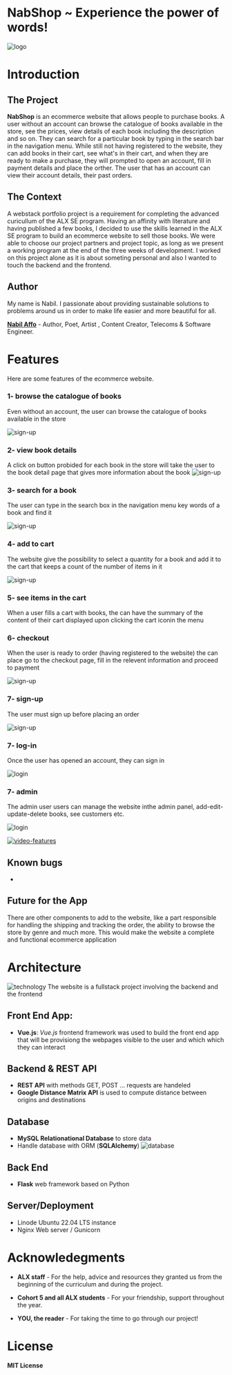 
# NabShop ~ Experience the power of words!
![logo](./public/images/nabshop-dark.png)

# Introduction

## The Project
**NabShop** is an ecommerce website that allows people to purchase books. A user without an account can browse the catalogue of books available in the store, see the prices, view details of each book including the description and so on. They can search for a particular book by typing in the search bar in the navigation menu. While still not having registered to the website, they can add books in their cart, see what's in their cart, and when they are ready to make a purchase, they will prompted to open an account, fill in payment details and place the orther.
The user that has an account can view their account details, their past orders.

## The Context
A webstack portfolio project is a requirement for completing the advanced curicullum of the ALX SE program. Having an affinity with literature and having published a few books, I decided to use the skills learned in the ALX SE program to build an ecommerce website to sell those books. We were able to choose our project partners and project topic, as long as we present a working program at the end of the three weeks of development. I worked on this project alone as it is about someting personal and also I wanted to touch the backend and the frontend.

<!-- ## Story behind ARC
Since COVID-19, it has proven necessary to not only have in person  healthcare assistance services but also virtual health care services. With a healthcare website that intends to bridge the gap between time and a user's needs, lives could be saved and better.
Oftentimes when people get sick (nothing too serious but still need to see a doctor), they encounter several challenges trying to get treated as soon as possible. The hospital could be far away from them in the city, there could be a long queue there… This is why we wanted to build **“ARC”** (African Rapid Care).
We aim to use technology to propose sustainable solutions to the problems we face daily in the different aspects of our  lives, the health domain being one of the most important ones. We ceased this opportunity to propose something that has the potential of saving people's lives. -->

## Author
My name is Nabil. I passionate about providing sustainable solutions to problems around us in order to make life easier and more beautiful for all.

[**Nabil Affo**](https://www.linkedin.com/in/thenabverse/) - Author, Poet, Artist , Content Creator, Telecoms & Software Engineer.


<!-- ## Blog posts
I wrote a blog post about my NabShop journey.

* Nabil's article: [ARC: Reflections on building a healthcare web app](https://medium.com/@nabilwrites/arc-reflections-on-building-a-healthcare-web-app-55ce5d8543a9) -->



<!-- ## Take a tour of the deployed version at [https://african-rapid-care.tk](https://african-rapid-care.tk) -->

# Features
Here are some features of the ecommerce website.

### 1- browse the catalogue of books
Even without an account, the user can browse the catalogue of books available in the store

![sign-up](./public/images/sign-up.png)

### 2- view book details
A click on button probided for each book in the store will take the user to the book detail page that gives more information about the book
![sign-up](./public/images/sign-up.png)

### 3- search for a book
The user can type in the search box in the navigation menu key words of a book and find it

![sign-up](./public/images/sign-up.png)

### 4- add to cart
The website give the possibility to select a quantity for a book and add it to the cart that keeps a count of the number of items in it

![sign-up](./public/images/sign-up.png)

### 5- see items in the cart
When a user fills a cart with books, the can have the summary of the content of their cart displayed upon clicking the cart iconin the menu

### 6- checkout
When the user is ready to order (having registered to the website) the can place go to the checkout page, fill in the relevent information and proceed to payment

![sign-up](./public/images/sign-up.png)


### 7- sign-up
The user must sign up before placing an order

![sign-up](./public/images/sign-up.png)

### 7- log-in
Once the user has opened an account, they can sign in

![login](./public/images/login.png)

### 7- admin
The admin user users can manage the website inthe admin panel, add-edit-update-delete books, see customers etc.


![login](./public/images/login.png)





[![video-features](./public/images/home.png)](https://youtu.be/)

## Known bugs
* 

## Future for the App
There are other components to add to the website, like a part responsible for handling the shipping and tracking the order, the ability to browse the store by genre and much more. This would make the website a complete and functional ecommerce application


# Architecture
![technology](./public/images/tech.png)
The website is a fullstack project involving the backend and the frontend
## Front End App:
- **Vue.js**: *Vue.js* frontend framework was used to build the front end app that will be provisiong the webpages visible to the user and which which they can interact

## Backend & REST API
- **REST API** with methods GET, POST ... requests are handeled
- **Google Distance Matrix API** is used to compute distance between origins and destinations


## Database
- **MySQL Relationational Database** to store data
- Handle database with ORM (**SQLAlchemy**)
![database](./public/images/database.png)

## Back End
- **Flask** web framework based on Python

## Server/Deployment
- Linode Ubuntu 22.04 LTS instance
- Nginx Web server / Gunicorn

# Acknowledegments

* **ALX staff** - For the help, advice and resources they granted us from the beginning of the curriculum and during the project.

* **Cohort 5 and all ALX students** - For your friendship, support throughout the year.

* **YOU, the reader** - For taking the time to go through our project!


# License
**MIT License**
<!-- 
_Permission is hereby granted, free of charge, to any person obtaining a copy of this software and associated documentation files (the "Software"), to deal in the Software without restriction, including without limitation the rights to use, copy, modify, merge, publish, distribute, sublicense, and/or sell copies of the Software, and to permit persons to whom the Software is furnished to do so, subject to the following conditions:_

_The above copyright notice and this permission notice shall be included in all copies or substantial portions of the Software._

_THE SOFTWARE IS PROVIDED "AS IS", WITHOUT WARRANTY OF ANY KIND, EXPRESS OR IMPLIED, INCLUDING BUT NOT LIMITED TO THE WARRANTIES OF MERCHANTABILITY, FITNESS FOR A PARTICULAR PURPOSE AND NONINFRINGEMENT. IN NO EVENT SHALL THE AUTHORS OR COPYRIGHT HOLDERS BE LIABLE FOR ANY CLAIM, DAMAGES OR OTHER LIABILITY, WHETHER IN AN ACTION OF CONTRACT, TORT OR OTHERWISE, ARISING FROM, OUT OF OR IN CONNECTION WITH THE SOFTWARE OR THE USE OR OTHER DEALINGS IN THE SOFTWARE._
-->
